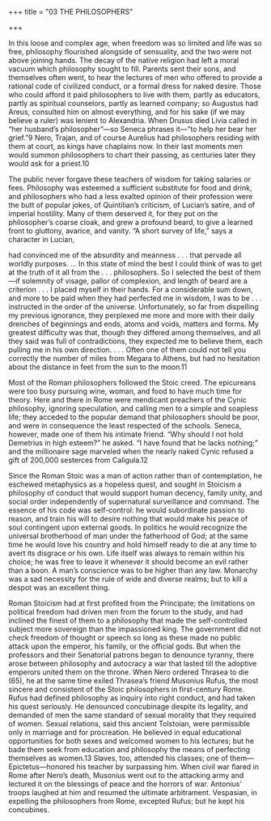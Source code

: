 +++
title = "03 THE PHILOSOPHERS"

+++

In this loose and complex age, when freedom was so limited and life was so free, philosophy flourished alongside of sensuality, and the two were not above joining hands. The decay of the native religion had left a moral vacuum which philosophy sought to fill. Parents sent their sons, and themselves often went, to hear the lectures of men who offered to provide a rational code of civilized conduct, or a formal dress for naked desire. Those who could afford it paid philosophers to live with them, partly as educators, partly as spiritual counselors, partly as learned company; so Augustus had Areus, consulted him on almost everything, and for his sake \(if we may believe a ruler\) was lenient to Alexandria. When Drusus died Livia called in “her husband’s philosopher”—so Seneca phrases it—“to help her bear her grief.”9 Nero, Trajan, and of course Aurelius had philosophers residing with them at court, as kings have chaplains now. In their last moments men would summon philosophers to chart their passing, as centuries later they would ask for a priest.10

The public never forgave these teachers of wisdom for taking salaries or fees. Philosophy was esteemed a sufficient substitute for food and drink, and philosophers who had a less exalted opinion of their profession were the butt of popular jokes, of Quintilian’s criticism, of Lucian’s satire, and of imperial hostility. Many of them deserved it, for they put on the philosopher’s coarse cloak, and grew a profound beard, to give a learned front to gluttony, avarice, and vanity. “A short survey of life,” says a character in Lucian,

had convinced me of the absurdity and meanness . . . that pervade all worldly purposes. ... In this state of mind the best I could think of was to get at the truth of it all from the . . . philosophers. So I selected the best of them—if solemnity of visage, pallor of complexion, and length of beard are a criterion . . . I placed myself in their hands. For a considerable sum down, and more to be paid when they had perfected me in wisdom, I was to be . . . instructed in the order of the universe. Unfortunately, so far from dispelling my previous ignorance, they perplexed me more and more with their daily drenches of beginnings and ends, atoms and voids, matters and forms. My greatest difficulty was that, though they differed among themselves, and all they said was full of contradictions, they expected me to believe them, each pulling me in his own direction. . . . Often one of them could not tell you correctly the number of miles from Megara to Athens, but had no hesitation about the distance in feet from the sun to the moon.11

Most of the Roman philosophers followed the Stoic creed. The epicureans were too busy pursuing wine, woman, and food to have much time for theory. Here and there in Rome were mendicant preachers of the Cynic philosophy, ignoring speculation, and calling men to a simple and soapless life; they acceded to the popular demand that philosophers should be poor, and were in consequence the least respected of the schools. Seneca, however, made one of them his intimate friend. “Why should I not hold Demetrius in high esteem?” he asked. “I have found that he lacks nothing;” and the millionaire sage marveled when the nearly naked Cynic refused a gift of 200,000 sesterces from Caligula.12

Since the Roman Stoic was a man of action rather than of contemplation, he eschewed metaphysics as a hopeless quest, and sought in Stoicism a philosophy of conduct that would support human decency, family unity, and social order independently of supernatural surveillance and command. The essence of his code was self-control: he would subordinate passion to reason, and train his will to desire nothing that would make his peace of soul contingent upon external goods. In politics he would recognize the universal brotherhood of man under the fatherhood of God; at the same time he would love his country and hold himself ready to die at any time to avert its disgrace or his own. Life itself was always to remain within his choice; he was free to leave it whenever it should become an evil rather than a boon. A man’s conscience was to be higher than any law. Monarchy was a sad necessity for the rule of wide and diverse realms; but to kill a despot was an excellent thing.

Roman Stoicism had at first profited from the Principate; the limitations on political freedom had driven men from the forum to the study, and had inclined the finest of them to a philosophy that made the self-controlled subject more sovereign than the impassioned king. The government did not check freedom of thought or speech so long as these made no public attack upon the emperor, his family, or the official gods. But when the professors and their Senatorial patrons began to denounce tyranny, there arose between philosophy and autocracy a war that lasted till the adoptive emperors united them on the throne. When Nero ordered Thrasea to die \(65\), he at the same time exiled Thrasea’s friend Musonius Rufus, the most sincere and consistent of the Stoic philosophers in first-century Rome. Rufus had defined philosophy as inquiry into right conduct, and had taken his quest seriously. He denounced concubinage despite its legality, and demanded of men the same standard of sexual morality that they required of women. Sexual relations, said this ancient Tolstoian, were permissible only in marriage and for procreation. He believed in equal educational opportunities for both sexes and welcomed women to his lectures; but he bade them seek from education and philosophy the means of perfecting themselves as women.13 Slaves, too, attended his classes; one of them—Epictetus—honored his teacher by surpassing him. When civil war flared in Rome after Nero’s death, Musonius went out to the attacking army and lectured it on the blessings of peace and the horrors of war. Antonius’ troops laughed at him and resumed the ultimate arbitrament. Vespasian, in expelling the philosophers from Rome, excepted Rufus; but he kept his concubines.


